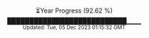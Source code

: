 <p align="center">
⏳Year Progress (92.62 %) <br>
███████████████████████████▁▁▁ <br>
<sub>Updated: Tue, 05 Dec 2023 01:15:32 GMT</sub>
</p>

